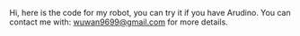 Hi, here is the code for my robot, you can try it if you have Arudino.
You can contact me with: wuwan9699@gmail.com for more details.

